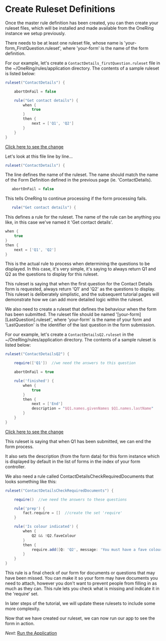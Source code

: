 Create Ruleset Definitions
===

Once the master rule definition has been created, you can then create your ruleset files, which will be installed and made available
from the OneRing instance we setup previously.

There needs to be at least one ruleset file, whose name is 'your-form_FirstQuestion.ruleset', where 'your-form' is the
name of the form definition.

For our example, let's create a `ContactDetails_firstQuestion.ruleset` file in the ~/OneRing/rules/application directory.
The contents of a sample ruleset is listed below:

```groovy
ruleset("ContactDetails") {

    abortOnFail = false

    rule("Get contact details") {
        when {
            true
        }
        then {
            next = ['Q1', 'Q2']
        }
    }
}
```

[Click here to see the change](https://github.com/rossrowe/GoodForm-Tutorial/compare/tutorial-step3-f...tutorial-step4-a)

Let's look at this file line by line...

```groovy
ruleset("ContactDetails") {
```

The line defines the name of the ruleset.  The name should match the name of the Form Definition defined in the previous page
(ie. 'ContactDetails).

```groovy
   abortOnFail = false
```

This tells OneRing to continue processing if the form processing fails.

```groovy
   rule("Get contact details") {
```

This defines a rule for the ruleset.  The name of the rule can be anything you like, in this case we've named it 'Get contact details'.

```groovy
when {
    true
}
then {
    next = ['Q1', 'Q2']
}
```

This is the actual rule to process when determining the questions to be displayed.  In this case, it's very simple, it's saying to
always return Q1 and Q2 as the questions to display for this ruleset.

This ruleset is saying that when the first question for the Contact Details form is requested, always return 'Q1' and 'Q2' as the questions to display.  This
ruleset is deliberately simplistic, and the subsequent tutorial pages will demonstrate how we can add more detailed logic within
the ruleset.

We also need to create a ruleset that defines the behaviour when the form has been submitted.  The ruleset file should be named
'[your-form][LastQuestion].ruleset', where 'your-form' is the name of your form and 'LastQuestion' is the identifier of the last
question in the form submission.

For our example, let's create a `ContactDetailsQ2.ruleset` in the ~/OneRing/rules/application directory.  The contents of a sample ruleset is listed below:

```groovy
ruleset("ContactDetailsQ2") {

    require(['Q1'])  //we need the answers to this question

    abortOnFail = true

	rule('finished') {
        when {
            true
        }
        then {
            next = ['End']
            description = "$Q1.names.givenNames $Q1.names.lastName"
        }
    }
}
```

[Click here to see the change](https://github.com/rossrowe/GoodForm-Tutorial/compare/tutorial-step4-a...tutorial-step4-b)

This ruleset is saying that when Q1 has been submitted, we can end the form process.

It also sets the description (from the form data) for this form instance which is displayed by default in the list of
forms in the index of your form controller.

We also need a rule called ContactDetailsCheckRequiredDocuments that looks something like this:

```groovy
ruleset("ContactDetailsCheckRequiredDocuments") {

    require()  //we need the answers to these questions

    rule('prep') {
        fact.require = []  //create the set 'require'
    }

    rule('Is colour indicated') {
        when {
            Q2 && !Q2.faveColour
        }
        then {
            require.add([Q: 'Q2', message: 'You must have a fave colour'])
        }
    }
}
```

This rule is a final check of our form for documents or questions that may have been missed. You can make it so your
form may have documents you need to attach, however you don't want to prevent people from filling in as much as they
can. This rule lets you check what is missing and indicate it in the 'require' set.

In later steps of the tutorial, we will update these rulesets to include some more complexity.

Now that we have created our ruleset, we can now run our app to see the form in action.

_Next_: [Run the Application](05-RunApp.md)